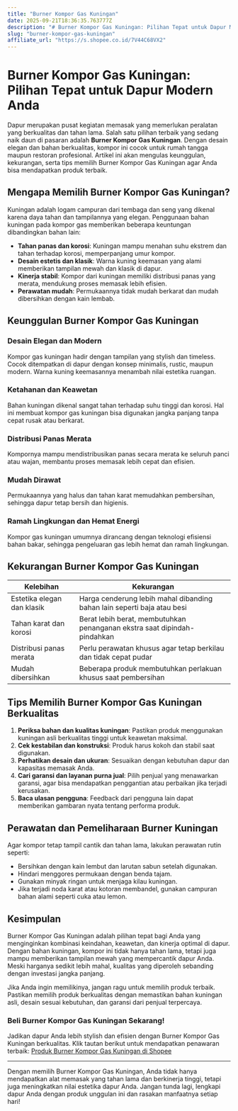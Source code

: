 ```yaml
---
title: "Burner Kompor Gas Kuningan"
date: 2025-09-21T18:36:35.763777Z
description: "# Burner Kompor Gas Kuningan: Pilihan Tepat untuk Dapur Modern Anda..."
slug: "burner-kompor-gas-kuningan"
affiliate_url: "https://s.shopee.co.id/7V44C68VX2"
---
```

# Burner Kompor Gas Kuningan: Pilihan Tepat untuk Dapur Modern Anda

Dapur merupakan pusat kegiatan memasak yang memerlukan peralatan yang berkualitas dan tahan lama. Salah satu pilihan terbaik yang sedang naik daun di pasaran adalah **Burner Kompor Gas Kuningan**. Dengan desain elegan dan bahan berkualitas, kompor ini cocok untuk rumah tangga maupun restoran profesional. Artikel ini akan mengulas keunggulan, kekurangan, serta tips memilih Burner Kompor Gas Kuningan agar Anda bisa mendapatkan produk terbaik.

## Mengapa Memilih Burner Kompor Gas Kuningan?

Kuningan adalah logam campuran dari tembaga dan seng yang dikenal karena daya tahan dan tampilannya yang elegan. Penggunaan bahan kuningan pada kompor gas memberikan beberapa keuntungan dibandingkan bahan lain:

- **Tahan panas dan korosi**: Kuningan mampu menahan suhu ekstrem dan tahan terhadap korosi, memperpanjang umur kompor.
- **Desain estetis dan klasik**: Warna kuning keemasan yang alami memberikan tampilan mewah dan klasik di dapur.
- **Kinerja stabil**: Kompor dari kuningan memiliki distribusi panas yang merata, mendukung proses memasak lebih efisien.
- **Perawatan mudah**: Permukaannya tidak mudah berkarat dan mudah dibersihkan dengan kain lembab.

## Keunggulan Burner Kompor Gas Kuningan

### Desain Elegan dan Modern

Kompor gas kuningan hadir dengan tampilan yang stylish dan timeless. Cocok ditempatkan di dapur dengan konsep minimalis, rustic, maupun modern. Warna kuning keemasannya menambah nilai estetika ruangan.

### Ketahanan dan Keawetan

Bahan kuningan dikenal sangat tahan terhadap suhu tinggi dan korosi. Hal ini membuat kompor gas kuningan bisa digunakan jangka panjang tanpa cepat rusak atau berkarat.

### Distribusi Panas Merata

Kompornya mampu mendistribusikan panas secara merata ke seluruh panci atau wajan, membantu proses memasak lebih cepat dan efisien.

### Mudah Dirawat

Permukaannya yang halus dan tahan karat memudahkan pembersihan, sehingga dapur tetap bersih dan higienis.

### Ramah Lingkungan dan Hemat Energi

Kompor gas kuningan umumnya dirancang dengan teknologi efisiensi bahan bakar, sehingga pengeluaran gas lebih hemat dan ramah lingkungan.

## Kekurangan Burner Kompor Gas Kuningan

| Kelebihan | Kekurangan |
|------------|--------------|
| Estetika elegan dan klasik | Harga cenderung lebih mahal dibanding bahan lain seperti baja atau besi |
| Tahan karat dan korosi | Berat lebih berat, membutuhkan penanganan ekstra saat dipindah-pindahkan |
| Distribusi panas merata | Perlu perawatan khusus agar tetap berkilau dan tidak cepat pudar |
| Mudah dibersihkan | Beberapa produk membutuhkan perlakuan khusus saat pembersihan |

## Tips Memilih Burner Kompor Gas Kuningan Berkualitas

1. **Periksa bahan dan kualitas kuningan**: Pastikan produk menggunakan kuningan asli berkualitas tinggi untuk keawetan maksimal.
2. **Cek kestabilan dan konstruksi**: Produk harus kokoh dan stabil saat digunakan.
3. **Perhatikan desain dan ukuran**: Sesuaikan dengan kebutuhan dapur dan kapasitas memasak Anda.
4. **Cari garansi dan layanan purna jual**: Pilih penjual yang menawarkan garansi, agar bisa mendapatkan penggantian atau perbaikan jika terjadi kerusakan.
5. **Baca ulasan pengguna**: Feedback dari pengguna lain dapat memberikan gambaran nyata tentang performa produk.

## Perawatan dan Pemeliharaan Burner Kuningan

Agar kompor tetap tampil cantik dan tahan lama, lakukan perawatan rutin seperti:

- Bersihkan dengan kain lembut dan larutan sabun setelah digunakan.
- Hindari menggores permukaan dengan benda tajam.
- Gunakan minyak ringan untuk menjaga kilau kuningan.
- Jika terjadi noda karat atau kotoran membandel, gunakan campuran bahan alami seperti cuka atau lemon.

## Kesimpulan

Burner Kompor Gas Kuningan adalah pilihan tepat bagi Anda yang menginginkan kombinasi keindahan, keawetan, dan kinerja optimal di dapur. Dengan bahan kuningan, kompor ini tidak hanya tahan lama, tetapi juga mampu memberikan tampilan mewah yang mempercantik dapur Anda. Meski harganya sedikit lebih mahal, kualitas yang diperoleh sebanding dengan investasi jangka panjang.

Jika Anda ingin memilikinya, jangan ragu untuk memilih produk terbaik. Pastikan memilih produk berkualitas dengan memastikan bahan kuningan asli, desain sesuai kebutuhan, dan garansi dari penjual terpercaya.

### Beli Burner Kompor Gas Kuningan Sekarang!

Jadikan dapur Anda lebih stylish dan efisien dengan Burner Kompor Gas Kuningan berkualitas. Klik tautan berikut untuk mendapatkan penawaran terbaik: [Produk Burner Kompor Gas Kuningan di Shopee](https://s.shopee.co.id/7V44C68VX2)

---

Dengan memilih Burner Kompor Gas Kuningan, Anda tidak hanya mendapatkan alat memasak yang tahan lama dan berkinerja tinggi, tetapi juga meningkatkan nilai estetika dapur Anda. Jangan tunda lagi, lengkapi dapur Anda dengan produk unggulan ini dan rasakan manfaatnya setiap hari!